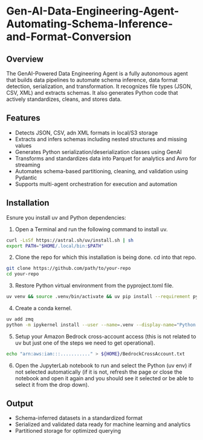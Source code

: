 # Gen-AI-Data-Engineering-Agent-Automating-Schema-Inference-and-Format-Conversion

## Overview
The GenAI-Powered Data Engineering Agent is a fully autonomous agent that builds data pipelines to automate schema inference, data format detection, serialization, and transformation. It recognizes file types (JSON, CSV, XML) and extracts schemas. It also generates Python code that actively standardizes, cleans, and stores data.

## Features
- Detects JSON, CSV, adn XML formats in local/S3 storage
- Extracts and infers schemas including nested structures and missing values
- Generates Python serialization/deserialization classes using GenAI
- Transforms and standardizes data into Parquet for analytics and Avro for streaming
- Automates schema-based partitioning, cleaning, and validation using Pydantic
- Supports multi-agent orchestration for execution and automation

## Installation
Esnure you install uv and Python dependencies:
1. Open a Terminal and run the following command to install uv.
```sh
curl -LsSf https://astral.sh/uv/install.sh | sh
export PATH="$HOME/.local/bin:$PATH"
```
2. Clone the repo for which this installation is being done. cd into that repo.
```sh
git clone https://github.com/path/to/your-repo
cd your-repo
```
3. Restore Python virtual environment from the pyproject.toml file.
```sh
uv venv && source .venv/bin/activate && uv pip install --requirement pyproject.toml
```
4. Create a conda kernel.
```sh
uv add zmq
python -m ipykernel install --user --name=.venv --display-name="Python (uv env)"
```
5. Setup your Amazon Bedrock cross-account access (this is not related to uv but just one of the steps we need to get operational).
```sh
echo "arn:aws:iam:::..........." > ${HOME}/BedrockCrossAccount.txt
```
6. Open the JupyterLab notebook to run and select the Python (uv env) if not selected automatically (if it is not, refresh the page or close the notebook and open it again and you should see it selected or be able to select it from the drop down).

## Output
- Schema-inferred datasets in a standardized format
- Serialized and validated data ready for machine learning and analytics
- Partitioned storage for optimized querying

  

